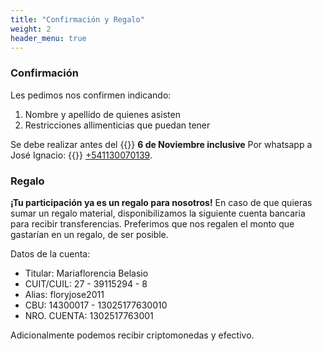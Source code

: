 ```yaml
---
title: "Confirmación y Regalo"
weight: 2
header_menu: true
---
```


### Confirmación
Les pedimos nos confirmen indicando:
1. Nombre y apellido de quienes asisten
2. Restricciones allimenticias que puedan tener

Se debe realizar antes del {{<icon class="fa fa-calendar">}} **6 de Noviembre inclusive** Por whatsapp a José Ignacio: {{<icon class="fa fa-whatsapp">}}&nbsp;[+541130070139](tel:+541130070139).

### Regalo
**¡Tu participación ya es un regalo para nosotros!** En caso de que quieras sumar un regalo material, disponibilizamos la siguiente cuenta bancaria para recibir transferencias. Preferimos que nos regalen el monto que gastarían en un regalo, de ser posible.

Datos de la cuenta:
- Titular: Mariaflorencia Belasio
- CUIT/CUIL: 27 - 39115294 - 8
- Alias: floryjose2011
- CBU: 14300017 - 13025177630010
- NRO. CUENTA: 1302517763001

Adicionalmente podemos recibir criptomonedas y efectivo.